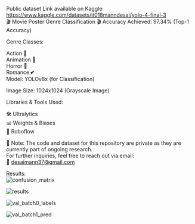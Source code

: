 
Public dataset Link available on Kaggle: https://www.kaggle.com/datasets/it018manndesai/yolo-4-final-3 <br>
🎬 Movie Poster Genre Classification 🎬
Accuracy Achieved:
97.34% (Top-1 Accuracy)

Genre Classes:

Action 🎥 <br>
Animation 🎨 <br>
Horror 👻 <br>
Romance 💕<br>
Model:
YOLOv8x (for Classification)

Image Size:
1024x1024 (Grayscale Image)

Libraries & Tools Used:

🛠 Ultralytics <br>
📊 Weights & Biases <br>
🤖 Roboflow <br>

🚨 Note:
The code and dataset for this repository are private as they are currently part of ongoing research. <br>
For further inquiries, feel free to reach out via email: <br>
📧 desaimann37@gmail.com

Results: <br>
![confusion_matrix](https://github.com/user-attachments/assets/915c7fe4-0078-46cf-b55b-482fff7a2d56)

![results](https://github.com/user-attachments/assets/80e6a777-89bd-4a40-ab85-0f8e38b4a965)

![val_batch0_labels](https://github.com/user-attachments/assets/348d7337-cf9b-44af-bf86-a3511123e658)

![val_batch1_pred](https://github.com/user-attachments/assets/c5b17179-c090-4707-9e04-ce682f8f9a7e)
